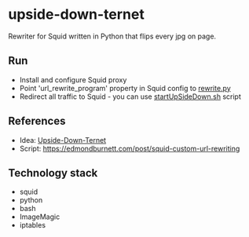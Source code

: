 # upside-down-ternet
Rewriter for Squid written in Python that flips every jpg on page.


## Run
* Install and configure Squid proxy
* Point 'url_rewrite_program' property in Squid config to [rewrite.py](rewrite.py)
* Redirect all traffic to Squid - you can use [startUpSideDown.sh](startUpSideDown.sh) script


## References
* Idea: [Upside-Down-Ternet](http://www.ex-parrot.com/pete/upside-down-ternet.html)
* Script: https://edmondburnett.com/post/squid-custom-url-rewriting

## Technology stack
* squid
* python
* bash
* ImageMagic
* iptables


